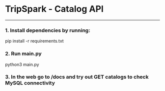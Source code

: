 # TripSpark - Catalog API
-----------

### 1. Install dependencies by running:
pip install -r requirements.txt

### 2. Run main.py
python3 main.py

### 3. In the web go to /docs and try out GET catalogs to check MySQL connectivity
